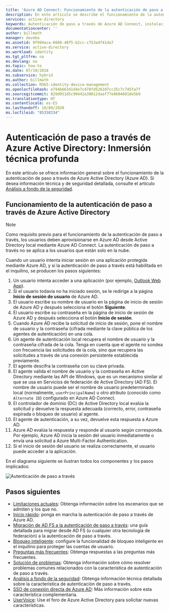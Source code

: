 ```yaml
---
title: 'Azure AD Connect: Funcionamiento de la autenticación de paso a través | Microsoft Docs'
description: En este artículo se describe el funcionamiento de la autenticación de paso a través de Azure Active Directory.
services: active-directory
keywords: Autenticación de paso a través de Azure AD Connect, instalación de Active Directory, componentes necesarios para Azure AD, SSO, inicio de sesión único
documentationcenter: ''
author: billmath
manager: daveba
ms.assetid: 9f994aca-6088-40f5-b2cc-c753a4f41da7
ms.service: active-directory
ms.workload: identity
ms.tgt_pltfrm: na
ms.devlang: na
ms.topic: how-to
ms.date: 07/19/2018
ms.subservice: hybrid
ms.author: billmath
ms.collection: M365-identity-device-management
ms.openlocfilehash: e794b66341d4e7c478fd526107cc35c7c745fa7f
ms.sourcegitcommit: 829d951d5c90442a38012daaf77e86046018e5b9
ms.translationtype: HT
ms.contentlocale: es-ES
ms.lasthandoff: 10/09/2020
ms.locfileid: "85358334"
---
```

# <a name="azure-active-directory-pass-through-authentication-technical-deep-dive"></a>Autenticación de paso a través de Azure Active Directory: Inmersión técnica profunda
En este artículo se ofrece información general sobre el funcionamiento de la autenticación de paso a través de Azure Active Directory (Azure AD). Si desea información técnica y de seguridad detallada, consulte el artículo [Análisis a fondo de la seguridad](how-to-connect-pta-security-deep-dive.md).

## <a name="how-does-azure-active-directory-pass-through-authentication-work"></a>Funcionamiento de la autenticación de paso a través de Azure Active Directory

>[!NOTE]
>Como requisito previo para el funcionamiento de la autenticación de paso a través, los usuarios deben aprovisionarse en Azure AD desde Active Directory local mediante Azure AD Connect. La autenticación de paso a través no se aplica a los usuarios que están solo en la nube.

Cuando un usuario intenta iniciar sesión en una aplicación protegida mediante Azure AD, y si la autenticación de paso a través está habilitada en el inquilino, se producen los pasos siguientes:

1. Un usuario intenta acceder a una aplicación (por ejemplo, [Outlook Web App](https://outlook.office365.com/owa/)).
2. Si el usuario todavía no ha iniciado sesión, se le redirige a la página **Inicio de sesión de usuario** de Azure AD.
3. El usuario escribe su nombre de usuario en la página de inicio de sesión de Azure AD y después selecciona el botón **Siguiente**.
4. El usuario escribe su contraseña en la página de inicio de sesión de Azure AD y después selecciona el botón **Inicio de sesión**.
5. Cuando Azure AD recibe la solicitud de inicio de sesión, pone el nombre de usuario y la contraseña (cifrada mediante la clave pública de los agentes de autenticación) en una cola.
6. Un agente de autenticación local recupera el nombre de usuario y la contraseña cifrada de la cola. Tenga en cuenta que el agente no sondea con frecuencia las solicitudes de la cola, sino que recupera las solicitudes a través de una conexión persistente establecida previamente.
7. El agente descifra la contraseña con su clave privada.
8. El agente valida el nombre de usuario y la contraseña en Active Directory mediante las API de Windows, que es un mecanismo similar al que se usa en Servicios de federación de Active Directory (AD FS). El nombre de usuario puede ser el nombre de usuario predeterminado local (normalmente, `userPrincipalName`) u otro atributo (conocido como `Alternate ID`) configurado en Azure AD Connect.
9. El controlador de dominio (DC) de Active Directory local evalúa la solicitud y devuelve la respuesta adecuada (correcto, error, contraseña expirada o bloqueo de usuario) al agente.
10. El agente de autenticación, a su vez, devuelve esta respuesta a Azure AD.
11. Azure AD evalúa la respuesta y responde al usuario según corresponda. Por ejemplo, Azure AD inicia la sesión del usuario inmediatamente o envía una solicitud a Azure Multi-Factor Authentication.
12. Si el inicio de sesión del usuario se realiza correctamente, el usuario puede acceder a la aplicación.

En el diagrama siguiente se ilustran todos los componentes y los pasos implicados:

![Autenticación de paso a través](./media/how-to-connect-pta-how-it-works/pta2.png)

## <a name="next-steps"></a>Pasos siguientes
- [Limitaciones actuales](how-to-connect-pta-current-limitations.md): Obtenga información sobre los escenarios que se admiten y los que no.
- [Inicio rápido](how-to-connect-pta-quick-start.md): ponga en marcha la autenticación de paso a través de Azure AD.
- [Migración de AD FS a la autenticación de paso a través](https://aka.ms/adfstoPTADP): una guía detallada para migrar desde AD FS (u cualquier otra tecnología de federación) a la autenticación de paso a través.
- [Bloqueo inteligente](../authentication/howto-password-smart-lockout.md): configure la funcionalidad de bloqueo inteligente en el inquilino para proteger las cuentas de usuario.
- [Preguntas más frecuentes](how-to-connect-pta-faq.md): Obtenga respuestas a las preguntas más frecuentes.
- [Solución de problemas](tshoot-connect-pass-through-authentication.md): Obtenga información sobre cómo resolver problemas comunes relacionados con la característica de autenticación de paso a través.
- [Análisis a fondo de la seguridad](how-to-connect-pta-security-deep-dive.md): Obtenga información técnica detallada sobre la característica de autenticación de paso a través.
- [SSO de conexión directa de Azure AD](how-to-connect-sso.md): Más información sobre esta característica complementaria.
- [UserVoice](https://feedback.azure.com/forums/169401-azure-active-directory/category/160611-directory-synchronization-aad-connect): Use el foro de Azure Active Directory para solicitar nuevas características.

